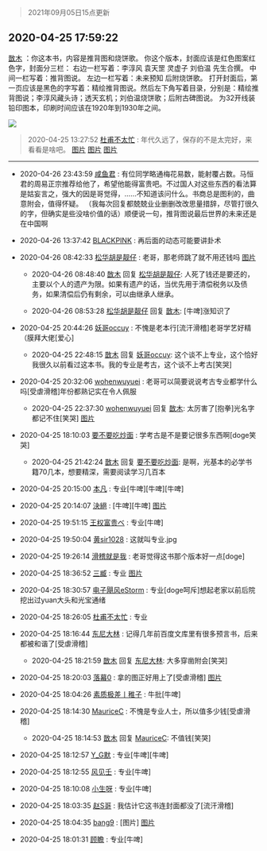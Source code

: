 > 2021年09月05日15点更新
<link rel="stylesheet" href="https://cdn.jsdelivr.net/gh/taotie6/sampleJSON@main/css/photo_show.css">


 ## 2020-04-25 17:59:22 

 [㪚木](https://www.coolapk.com/feed/18338499?shareKey=ZTY1ZmQ5MTQyNzQxNjEzMTc1NDg~) ：你这本书，内容是推背图和烧饼歌。
你这个版本，封面应该是红色图案红色字，封面分三栏：
右边一栏写着：李淳风  袁天罡  灵虚子 刘伯温  先生合撰。
中间一栏写着：推背图说。
左边一栏写着：未来预知  后附烧饼歌。
打开封面后，第一页应该是黑色的字写着：精绘推背图说<!--break-->。然后左下角写着目录，分别是：精绘推背图说；李淳风藏头诗；透天玄机；刘伯温烧饼歌；后附古碑图说。
为32开线装铅印图本，印刷时间应该在1920年到1930年之间。 

<div class="album">
<img class="img-item" src="http://image.coolapk.com/feed/2020/0425/17/1081091_9d56c198_8696_972@496x496.jpeg" />
</div>

> 2020-04-25 13:27:52 
> [杜甫不太忙](https://www.coolapk.com/feed/18332709?shareKey=YjAyZWE0NDNjODQ0NjEzMTc1NDg~) : 年代久远了，保存的不是太完好，来看看是啥吧。 
[图片](http://image.coolapk.com/feed/2020/0425/13/2830594_20590e71_2470_3668@4190x1979.jpeg)
[图片](http://image.coolapk.com/feed/2020/0425/13/2830594_6283e7ba_2470_367@4190x1979.jpeg)
[图片](http://image.coolapk.com/feed/2020/0425/13/2830594_76f17840_2470_3672@4190x1979.jpeg)

 ------- 

- 2020-04-26 23:43:59 [咸鱼君](uid=573545) : 有位同学略通梅花易数，能射覆占数。马恒君的周易正宗推荐给他了，希望他能得富贵吧。不过国人对这些东西的看法算是姑妄言之，强大的因是哥觉得，……不知道该问什么。书商总是图利的，曲意附会，值得怀疑。
（我每次回复都兢兢业业删删改改思量措辞，尽管打很久的字<!--break-->，但确实是些没啥价值的话）顺便说一句，推背图说最后世界的未来还是在中国啊 

- 2020-04-26 13:37:42 [BLACKPINK](uid=532936) : 再后面的动态可能要讲卦术 

- 2020-04-26 08:42:33 [松华胡是靓仔](uid=692318) : 老哥，那老师跳了就不用还钱吗 [图片](http://image.coolapk.com/feed/2020/0426/08/692318_704114a8_1751_5718@922x1920.jpeg)

    - 2020-04-26 08:48:40 [㪚木](uid=1081091) 回复 [松华胡是靓仔](uid=692318): 人死了钱还是要还的，主要以个人的遗产为限。如果有遗产的话，当优先用于清偿税务以及债务，如果清偿后仍有剩余，可以由继承人继承。 

    - 2020-04-26 08:53:28 [松华胡是靓仔](uid=692318) 回复 [㪚木](uid=1081091): [牛啤]涨知识了 

- 2020-04-25 20:44:26 [妖哥occuy](uid=1388591) : 不愧是老本行[流汗滑稽]老哥学艺好精（膜拜大佬[爱心] 

    - 2020-04-25 22:48:15 [㪚木](uid=1081091) 回复 [妖哥occuy](uid=1388591): 这个谈不上专业，这个恰好我很久以前看过这本书。我的专业是考古，这个谈不上考古[笑哭] 

- 2020-04-25 20:32:06 [wohenwuyuei](uid=1096665) : 老哥可以简要说说考古专业都学什么吗[受虐滑稽]年份都熟记实在令人佩服 

    - 2020-04-25 22:37:30 [wohenwuyuei](uid=1096665) 回复 [㪚木](uid=1081091): 太厉害了[抱拳]光名字都记不住[笑哭] [图片](http://image.coolapk.com/feed/2020/0425/22/1096665_5449_7876@621x2000.jpg)

- 2020-04-25 18:10:03 [要不要吃炒面](uid=2081413) : 学考古是不是要记很多东西啊[doge笑哭] 

    - 2020-04-25 21:42:24 [㪚木](uid=1081091) 回复 [要不要吃炒面](uid=2081413): 是啊，光基本的必学书籍70几本，想要精深，需要阅读学习几百本 

- 2020-04-25 20:15:00 [本凡](uid=2240888) : 专业[牛啤][牛啤][牛啤] 

- 2020-04-25 20:14:07 [決絕](uid=2288436) : [牛啤][牛啤] [图片](http://image.coolapk.com/feed/2020/0424/10/1081091_80b1c997_4725_7883@640x640.gif)

- 2020-04-25 19:51:15 [王权富贵ベ](uid=487519) : 专业[牛啤] 

- 2020-04-25 19:50:04 [黄sir1028](uid=905870) : 这就叫专业.jpg 

- 2020-04-25 19:26:14 [滑稽就是我](uid=1648504) : 老哥觉得这书那个版本好一点[doge] 

- 2020-04-25 18:36:52 [三臧](uid=1176937) : 专业 [图片](http://image.coolapk.com/feed/2020/0425/18/1176937_90898683_1011_6017@320x320.jpeg)

- 2020-04-25 18:30:57 [电子飓风eStorm](uid=3263736) : 专业[doge呵斥]想起老家以前后院挖出过yuan大头和光宝通绪 

- 2020-04-25 18:26:05 [杜甫不太忙](uid=2830594) : 专业 

- 2020-04-25 18:16:44 [东尼大林](uid=1612569) : 记得几年前百度文库里有很多预言书，后来都被和谐了[受虐滑稽] 

    - 2020-04-25 18:21:59 [㪚木](uid=1081091) 回复 [东尼大林](uid=1612569): 大多穿凿附会[笑哭] 

- 2020-04-25 18:20:03 [落幕0](uid=1382501) : 拿的图正好用上了[受虐滑稽] [图片](http://image.coolapk.com/feed/2020/0424/10/1081091_80b1c997_4725_7883@640x640.gif)

- 2020-04-25 18:04:26 [素质极差丨稚子](uid=2773473) : 牛批[牛啤] 

- 2020-04-25 18:14:30 [MauriceC](uid=2661286) : 不愧是专业人士，所以值多少钱[受虐滑稽] 

    - 2020-04-25 18:14:53 [㪚木](uid=1081091) 回复 [MauriceC](uid=2661286): 不值钱[笑哭] 

- 2020-04-25 18:12:57 [Y_G默](uid=1158219) : 专业[牛啤][牛啤] 

- 2020-04-25 18:12:55 [风见壬](uid=1512297) : 专业[牛啤] 

- 2020-04-25 18:10:08 [小生呀](uid=1696619) : 专业[牛啤] 

- 2020-04-25 18:03:35 [赵S哥](uid=798497) : 我估计它这书连封面都没了[流汗滑稽] 

- 2020-04-25 18:04:35 [bang9](uid=2369098) : [图片] [图片](http://image.coolapk.com/feed/2020/0425/18/2369098_9faa7f85_9074_4004@715x809.jpeg)

- 2020-04-25 18:01:31 [顾瞻](uid=2151384) : 专业[牛啤] 

